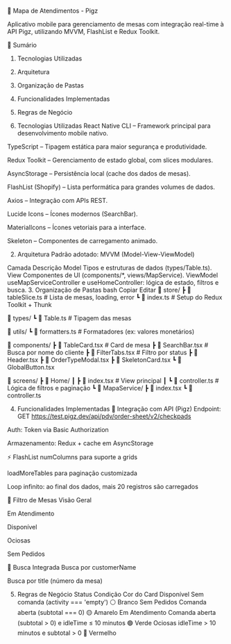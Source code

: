 📜 Mapa de Atendimentos - Pigz

Aplicativo mobile para gerenciamento de mesas com integração real-time à API Pigz, utilizando MVVM, FlashList e Redux Toolkit.

📑 Sumário
1. Tecnologias Utilizadas

2. Arquitetura

3. Organização de Pastas

4. Funcionalidades Implementadas

5. Regras de Negócio

1. Tecnologias Utilizadas
React Native CLI – Framework principal para desenvolvimento mobile nativo.

TypeScript – Tipagem estática para maior segurança e produtividade.

Redux Toolkit – Gerenciamento de estado global, com slices modulares.

AsyncStorage – Persistência local (cache dos dados de mesas).

FlashList (Shopify) – Lista performática para grandes volumes de dados.

Axios – Integração com APIs REST.

Lucide Icons – Ícones modernos (SearchBar).

MaterialIcons – Ícones vetoriais para a interface.

Skeleton – Componentes de carregamento animado.

2. Arquitetura
Padrão adotado: MVVM (Model-View-ViewModel)

Camada	Descrição
Model	Tipos e estruturas de dados (types/Table.ts).
View	Componentes de UI (components/*, views/MapService).
ViewModel	useMapServiceController e useHomeController: lógica de estado, filtros e busca.
3. Organização de Pastas
bash
Copiar
Editar
📁 store/
 ┣ 📄 tableSlice.ts       # Lista de mesas, loading, error
 ┗ 📄 index.ts            # Setup do Redux Toolkit + Thunk

📁 types/
 ┗ 📄 Table.ts            # Tipagem das mesas

📁 utils/
 ┗ 📄 formatters.ts       # Formatadores (ex: valores monetários)

📁 components/
 ┣ 📄 TableCard.tsx       # Card de mesa
 ┣ 📄 SearchBar.tsx       # Busca por nome do cliente
 ┣ 📄 FilterTabs.tsx      # Filtro por status
 ┣ 📄 Header.tsx
 ┣ 📄 OrderTypeModal.tsx
 ┣ 📄 SkeletonCard.tsx
 ┗ 📄 GlobalButton.tsx

📁 screens/
 ┣ 📁 Home/
 ┃ ┣ 📄 index.tsx         # View principal
 ┃ ┗ 📄 controller.ts     # Lógica de filtros e paginação
 ┗ 📁 MapaService/
   ┣ 📄 index.tsx
   ┗ 📄 controller.ts
   
4. Funcionalidades Implementadas
🔗 Integração com API (Pigz)
Endpoint: GET https://test.pigz.dev/api/pdv/order-sheet/v2/checkpads

Auth: Token via Basic Authorization

Armazenamento: Redux + cache em AsyncStorage

⚡ FlashList
numColumns para suporte a grids

loadMoreTables para paginação customizada

Loop infinito: ao final dos dados, mais 20 registros são carregados

🎯 Filtro de Mesas
Visão Geral

Em Atendimento

Disponível

Ociosas

Sem Pedidos

🔎 Busca Integrada
Busca por customerName

Busca por title (número da mesa)

5. Regras de Negócio
Status	Condição	Cor do Card
Disponível	Sem comanda (activity === 'empty')	⚪ Branco
Sem Pedidos	Comanda aberta (subtotal === 0)	🟡 Amarelo
Em Atendimento	Comanda aberta (subtotal > 0) e idleTime ≤ 10 minutos	🟢 Verde
Ociosas	idleTime > 10 minutos e subtotal > 0	🔴 Vermelho
